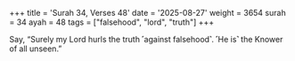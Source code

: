 +++
title = 'Surah 34, Verses 48'
date = '2025-08-27'
weight = 3654
surah = 34
ayah = 48
tags = ["falsehood", "lord", "truth"]
+++

Say, “Surely my Lord hurls the truth ˹against falsehood˺. ˹He is˺ the Knower of all unseen.”